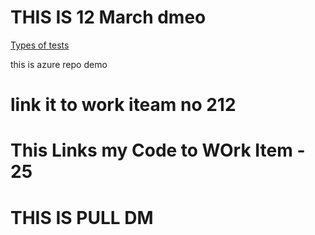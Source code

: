 # THIS IS 12 March dmeo

[Types of tests](python/test)

this is azure repo demo
# link it to work iteam no 212

# This Links my Code to WOrk Item - 25

# THIS IS PULL DM<EO>